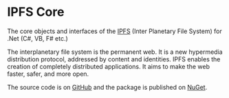 # IPFS Core

The core objects and interfaces of the [IPFS](https://ipfs.io) (Inter Planetary File System) for .Net (C#, VB, F# etc.)

The interplanetary file system is the permanent web. It is a new hypermedia distribution protocol, addressed by content and identities. 
IPFS enables the creation of completely distributed applications. It aims to make the web faster, safer, and more open.

The source code is on [GitHub](https://github.com/richardschneider/net-ipfs-core) and the 
package is published on [NuGet](https://www.nuget.org/packages/Ipfs.Core).
